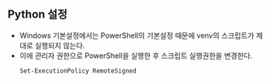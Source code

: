 

## Python 설정
- Windows 기본설정에서는 PowerShell의 기본설정 때문에 venv의 스크립트가 제대로 실행되지 않는다. 
- 이에 관리자 권한으로 PowerShell을 실행한 후 스크립트 실행권한을 변경한다. 
  ```
  Set-ExecutionPolicy RemoteSigned
  ``` 